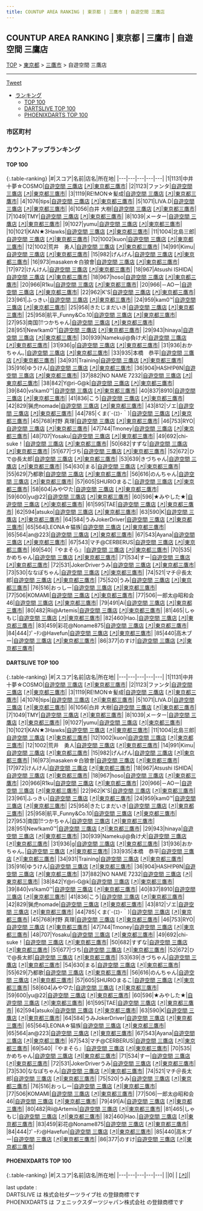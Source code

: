 ```yaml
---
title: COUNTUP AREA RANKING | 東京都 | 三鷹市 | 自遊空間 三鷹店
---
```

## COUNTUP AREA RANKING | 東京都 | 三鷹市 | 自遊空間 三鷹店

[TOP](/darts/rank/) > [東京都](/darts/rank/東京都/) > [三鷹市](/darts/rank/東京都/三鷹市/) > 自遊空間 三鷹店

___

<a href="https://twitter.com/share?ref_src=twsrc%5Etfw" data-text="COUNTUP AREA RANKING | 東京都三鷹市自遊空間 三鷹店" class="twitter-share-button" data-hashtags="DARTSLIVE,PHOENIXDARTS,darts,ダーツ" data-show-count="false">Tweet</a>

* [ランキング](#カウントアップランキング)
    * [TOP 100](#top-100)
    * [DARTSLIVE TOP 100](#dartslive-top-100)
    * [PHOENIXDARTS TOP 100](#phoenixdarts-top-100)

### 市区町村

<ul>

</ul>

### カウントアップランキング

#### TOP 100



{:.table-ranking}
|#|スコア|名前|店名|所在地|
|---|---|---|---|---|
|1|1131|<span class="rank-name-dl">中井十夢☆COSMO</span>|<a href="/darts/rank/shops/e1b526e565d0a3e5b21333aee1bd51e4.html">自遊空間 三鷹店</a> <a href="https://search.dartslive.com/jp/shop/e1b526e565d0a3e5b21333aee1bd51e4">[↗]</a>|<a href="/darts/rank/東京都/三鷹市">東京都三鷹市</a>|
|2|1123|<span class="rank-name-dl">ファンタ</span>|<a href="/darts/rank/shops/e1b526e565d0a3e5b21333aee1bd51e4.html">自遊空間 三鷹店</a> <a href="https://search.dartslive.com/jp/shop/e1b526e565d0a3e5b21333aee1bd51e4">[↗]</a>|<a href="/darts/rank/東京都/三鷹市">東京都三鷹市</a>|
|3|1119|<span class="rank-name-dl">RE!MON☆髪成</span>|<a href="/darts/rank/shops/e1b526e565d0a3e5b21333aee1bd51e4.html">自遊空間 三鷹店</a> <a href="https://search.dartslive.com/jp/shop/e1b526e565d0a3e5b21333aee1bd51e4">[↗]</a>|<a href="/darts/rank/東京都/三鷹市">東京都三鷹市</a>|
|4|1076|<span class="rank-name-dl">tips</span>|<a href="/darts/rank/shops/e1b526e565d0a3e5b21333aee1bd51e4.html">自遊空間 三鷹店</a> <a href="https://search.dartslive.com/jp/shop/e1b526e565d0a3e5b21333aee1bd51e4">[↗]</a>|<a href="/darts/rank/東京都/三鷹市">東京都三鷹市</a>|
|5|1071|<span class="rank-name-dl">LIVA.D</span>|<a href="/darts/rank/shops/e1b526e565d0a3e5b21333aee1bd51e4.html">自遊空間 三鷹店</a> <a href="https://search.dartslive.com/jp/shop/e1b526e565d0a3e5b21333aee1bd51e4">[↗]</a>|<a href="/darts/rank/東京都/三鷹市">東京都三鷹市</a>|
|6|1056|<span class="rank-name-dl">白井 大樹</span>|<a href="/darts/rank/shops/e1b526e565d0a3e5b21333aee1bd51e4.html">自遊空間 三鷹店</a> <a href="https://search.dartslive.com/jp/shop/e1b526e565d0a3e5b21333aee1bd51e4">[↗]</a>|<a href="/darts/rank/東京都/三鷹市">東京都三鷹市</a>|
|7|1049|<span class="rank-name-dl">TMY</span>|<a href="/darts/rank/shops/e1b526e565d0a3e5b21333aee1bd51e4.html">自遊空間 三鷹店</a> <a href="https://search.dartslive.com/jp/shop/e1b526e565d0a3e5b21333aee1bd51e4">[↗]</a>|<a href="/darts/rank/東京都/三鷹市">東京都三鷹市</a>|
|8|1039|<span class="rank-name-dl">メーター</span>|<a href="/darts/rank/shops/e1b526e565d0a3e5b21333aee1bd51e4.html">自遊空間 三鷹店</a> <a href="https://search.dartslive.com/jp/shop/e1b526e565d0a3e5b21333aee1bd51e4">[↗]</a>|<a href="/darts/rank/東京都/三鷹市">東京都三鷹市</a>|
|9|1027|<span class="rank-name-dl">yumu</span>|<a href="/darts/rank/shops/e1b526e565d0a3e5b21333aee1bd51e4.html">自遊空間 三鷹店</a> <a href="https://search.dartslive.com/jp/shop/e1b526e565d0a3e5b21333aee1bd51e4">[↗]</a>|<a href="/darts/rank/東京都/三鷹市">東京都三鷹市</a>|
|10|1021|<span class="rank-name-dl">KAN★3Hawks</span>|<a href="/darts/rank/shops/e1b526e565d0a3e5b21333aee1bd51e4.html">自遊空間 三鷹店</a> <a href="https://search.dartslive.com/jp/shop/e1b526e565d0a3e5b21333aee1bd51e4">[↗]</a>|<a href="/darts/rank/東京都/三鷹市">東京都三鷹市</a>|
|11|1004|<span class="rank-name-dl">北島三郎</span>|<a href="/darts/rank/shops/e1b526e565d0a3e5b21333aee1bd51e4.html">自遊空間 三鷹店</a> <a href="https://search.dartslive.com/jp/shop/e1b526e565d0a3e5b21333aee1bd51e4">[↗]</a>|<a href="/darts/rank/東京都/三鷹市">東京都三鷹市</a>|
|12|1002|<span class="rank-name-dl">kuon</span>|<a href="/darts/rank/shops/e1b526e565d0a3e5b21333aee1bd51e4.html">自遊空間 三鷹店</a> <a href="https://search.dartslive.com/jp/shop/e1b526e565d0a3e5b21333aee1bd51e4">[↗]</a>|<a href="/darts/rank/東京都/三鷹市">東京都三鷹市</a>|
|12|1002|<span class="rank-name-dl">荒井　勇人</span>|<a href="/darts/rank/shops/e1b526e565d0a3e5b21333aee1bd51e4.html">自遊空間 三鷹店</a> <a href="https://search.dartslive.com/jp/shop/e1b526e565d0a3e5b21333aee1bd51e4">[↗]</a>|<a href="/darts/rank/東京都/三鷹市">東京都三鷹市</a>|
|14|991|<span class="rank-name-dl">Kimu</span>|<a href="/darts/rank/shops/e1b526e565d0a3e5b21333aee1bd51e4.html">自遊空間 三鷹店</a> <a href="https://search.dartslive.com/jp/shop/e1b526e565d0a3e5b21333aee1bd51e4">[↗]</a>|<a href="/darts/rank/東京都/三鷹市">東京都三鷹市</a>|
|15|982|<span class="rank-name-dl">げんげん</span>|<a href="/darts/rank/shops/e1b526e565d0a3e5b21333aee1bd51e4.html">自遊空間 三鷹店</a> <a href="https://search.dartslive.com/jp/shop/e1b526e565d0a3e5b21333aee1bd51e4">[↗]</a>|<a href="/darts/rank/東京都/三鷹市">東京都三鷹市</a>|
|16|973|<span class="rank-name-dl">masaken☆白狼會</span>|<a href="/darts/rank/shops/e1b526e565d0a3e5b21333aee1bd51e4.html">自遊空間 三鷹店</a> <a href="https://search.dartslive.com/jp/shop/e1b526e565d0a3e5b21333aee1bd51e4">[↗]</a>|<a href="/darts/rank/東京都/三鷹市">東京都三鷹市</a>|
|17|972|<span class="rank-name-dl">けんけん</span>|<a href="/darts/rank/shops/e1b526e565d0a3e5b21333aee1bd51e4.html">自遊空間 三鷹店</a> <a href="https://search.dartslive.com/jp/shop/e1b526e565d0a3e5b21333aee1bd51e4">[↗]</a>|<a href="/darts/rank/東京都/三鷹市">東京都三鷹市</a>|
|18|967|<span class="rank-name-dl">Atsushi ISHIDA</span>|<a href="/darts/rank/shops/e1b526e565d0a3e5b21333aee1bd51e4.html">自遊空間 三鷹店</a> <a href="https://search.dartslive.com/jp/shop/e1b526e565d0a3e5b21333aee1bd51e4">[↗]</a>|<a href="/darts/rank/東京都/三鷹市">東京都三鷹市</a>|
|18|967|<span class="rank-name-dl">hoso</span>|<a href="/darts/rank/shops/e1b526e565d0a3e5b21333aee1bd51e4.html">自遊空間 三鷹店</a> <a href="https://search.dartslive.com/jp/shop/e1b526e565d0a3e5b21333aee1bd51e4">[↗]</a>|<a href="/darts/rank/東京都/三鷹市">東京都三鷹市</a>|
|20|966|<span class="rank-name-dl">R1ku</span>|<a href="/darts/rank/shops/e1b526e565d0a3e5b21333aee1bd51e4.html">自遊空間 三鷹店</a> <a href="https://search.dartslive.com/jp/shop/e1b526e565d0a3e5b21333aee1bd51e4">[↗]</a>|<a href="/darts/rank/東京都/三鷹市">東京都三鷹市</a>|
|20|966|<span class="rank-name-dl">－AOー</span>|<a href="/darts/rank/shops/e1b526e565d0a3e5b21333aee1bd51e4.html">自遊空間 三鷹店</a> <a href="https://search.dartslive.com/jp/shop/e1b526e565d0a3e5b21333aee1bd51e4">[↗]</a>|<a href="/darts/rank/東京都/三鷹市">東京都三鷹市</a>|
|22|962|<span class="rank-name-dl">K&#x27;S</span>|<a href="/darts/rank/shops/e1b526e565d0a3e5b21333aee1bd51e4.html">自遊空間 三鷹店</a> <a href="https://search.dartslive.com/jp/shop/e1b526e565d0a3e5b21333aee1bd51e4">[↗]</a>|<a href="/darts/rank/東京都/三鷹市">東京都三鷹市</a>|
|23|961|<span class="rank-name-dl">ふっきぃ</span>|<a href="/darts/rank/shops/e1b526e565d0a3e5b21333aee1bd51e4.html">自遊空間 三鷹店</a> <a href="https://search.dartslive.com/jp/shop/e1b526e565d0a3e5b21333aee1bd51e4">[↗]</a>|<a href="/darts/rank/東京都/三鷹市">東京都三鷹市</a>|
|24|959|<span class="rank-name-dl">kam0™</span>|<a href="/darts/rank/shops/e1b526e565d0a3e5b21333aee1bd51e4.html">自遊空間 三鷹店</a> <a href="https://search.dartslive.com/jp/shop/e1b526e565d0a3e5b21333aee1bd51e4">[↗]</a>|<a href="/darts/rank/東京都/三鷹市">東京都三鷹市</a>|
|25|958|<span class="rank-name-dl">きたじまだいき</span>|<a href="/darts/rank/shops/e1b526e565d0a3e5b21333aee1bd51e4.html">自遊空間 三鷹店</a> <a href="https://search.dartslive.com/jp/shop/e1b526e565d0a3e5b21333aee1bd51e4">[↗]</a>|<a href="/darts/rank/東京都/三鷹市">東京都三鷹市</a>|
|25|958|<span class="rank-name-dl">航平_Funny&amp;Co.10</span>|<a href="/darts/rank/shops/e1b526e565d0a3e5b21333aee1bd51e4.html">自遊空間 三鷹店</a> <a href="https://search.dartslive.com/jp/shop/e1b526e565d0a3e5b21333aee1bd51e4">[↗]</a>|<a href="/darts/rank/東京都/三鷹市">東京都三鷹市</a>|
|27|953|<span class="rank-name-dl">南国㌍つかちゃん</span>|<a href="/darts/rank/shops/e1b526e565d0a3e5b21333aee1bd51e4.html">自遊空間 三鷹店</a> <a href="https://search.dartslive.com/jp/shop/e1b526e565d0a3e5b21333aee1bd51e4">[↗]</a>|<a href="/darts/rank/東京都/三鷹市">東京都三鷹市</a>|
|28|951|<span class="rank-name-dl">New!kam0™</span>|<a href="/darts/rank/shops/e1b526e565d0a3e5b21333aee1bd51e4.html">自遊空間 三鷹店</a> <a href="https://search.dartslive.com/jp/shop/e1b526e565d0a3e5b21333aee1bd51e4">[↗]</a>|<a href="/darts/rank/東京都/三鷹市">東京都三鷹市</a>|
|29|943|<span class="rank-name-dl">hinaya</span>|<a href="/darts/rank/shops/e1b526e565d0a3e5b21333aee1bd51e4.html">自遊空間 三鷹店</a> <a href="https://search.dartslive.com/jp/shop/e1b526e565d0a3e5b21333aee1bd51e4">[↗]</a>|<a href="/darts/rank/東京都/三鷹市">東京都三鷹市</a>|
|30|939|<span class="rank-name-dl">Namekuji@負け犬</span>|<a href="/darts/rank/shops/e1b526e565d0a3e5b21333aee1bd51e4.html">自遊空間 三鷹店</a> <a href="https://search.dartslive.com/jp/shop/e1b526e565d0a3e5b21333aee1bd51e4">[↗]</a>|<a href="/darts/rank/東京都/三鷹市">東京都三鷹市</a>|
|31|936|<span class="rank-name-dl">g</span>|<a href="/darts/rank/shops/e1b526e565d0a3e5b21333aee1bd51e4.html">自遊空間 三鷹店</a> <a href="https://search.dartslive.com/jp/shop/e1b526e565d0a3e5b21333aee1bd51e4">[↗]</a>|<a href="/darts/rank/東京都/三鷹市">東京都三鷹市</a>|
|31|936|<span class="rank-name-dl">おかちゃん｡</span>|<a href="/darts/rank/shops/e1b526e565d0a3e5b21333aee1bd51e4.html">自遊空間 三鷹店</a> <a href="https://search.dartslive.com/jp/shop/e1b526e565d0a3e5b21333aee1bd51e4">[↗]</a>|<a href="/darts/rank/東京都/三鷹市">東京都三鷹市</a>|
|33|935|<span class="rank-name-dl">本橋　恭平</span>|<a href="/darts/rank/shops/e1b526e565d0a3e5b21333aee1bd51e4.html">自遊空間 三鷹店</a> <a href="https://search.dartslive.com/jp/shop/e1b526e565d0a3e5b21333aee1bd51e4">[↗]</a>|<a href="/darts/rank/東京都/三鷹市">東京都三鷹市</a>|
|34|931|<span class="rank-name-dl">Training</span>|<a href="/darts/rank/shops/e1b526e565d0a3e5b21333aee1bd51e4.html">自遊空間 三鷹店</a> <a href="https://search.dartslive.com/jp/shop/e1b526e565d0a3e5b21333aee1bd51e4">[↗]</a>|<a href="/darts/rank/東京都/三鷹市">東京都三鷹市</a>|
|35|916|<span class="rank-name-dl">ゆうけん</span>|<a href="/darts/rank/shops/e1b526e565d0a3e5b21333aee1bd51e4.html">自遊空間 三鷹店</a> <a href="https://search.dartslive.com/jp/shop/e1b526e565d0a3e5b21333aee1bd51e4">[↗]</a>|<a href="/darts/rank/東京都/三鷹市">東京都三鷹市</a>|
|36|904|<span class="rank-name-dl">HASH!PθN</span>|<a href="/darts/rank/shops/e1b526e565d0a3e5b21333aee1bd51e4.html">自遊空間 三鷹店</a> <a href="https://search.dartslive.com/jp/shop/e1b526e565d0a3e5b21333aee1bd51e4">[↗]</a>|<a href="/darts/rank/東京都/三鷹市">東京都三鷹市</a>|
|37|882|<span class="rank-name-dl">NO NAME 7232</span>|<a href="/darts/rank/shops/e1b526e565d0a3e5b21333aee1bd51e4.html">自遊空間 三鷹店</a> <a href="https://search.dartslive.com/jp/shop/e1b526e565d0a3e5b21333aee1bd51e4">[↗]</a>|<a href="/darts/rank/東京都/三鷹市">東京都三鷹市</a>|
|38|842|<span class="rank-name-dl">Y@ri-G@k</span>|<a href="/darts/rank/shops/e1b526e565d0a3e5b21333aee1bd51e4.html">自遊空間 三鷹店</a> <a href="https://search.dartslive.com/jp/shop/e1b526e565d0a3e5b21333aee1bd51e4">[↗]</a>|<a href="/darts/rank/東京都/三鷹市">東京都三鷹市</a>|
|39|840|<span class="rank-name-dl">vs!kam0™</span>|<a href="/darts/rank/shops/e1b526e565d0a3e5b21333aee1bd51e4.html">自遊空間 三鷹店</a> <a href="https://search.dartslive.com/jp/shop/e1b526e565d0a3e5b21333aee1bd51e4">[↗]</a>|<a href="/darts/rank/東京都/三鷹市">東京都三鷹市</a>|
|40|837|<span class="rank-name-dl">8910</span>|<a href="/darts/rank/shops/e1b526e565d0a3e5b21333aee1bd51e4.html">自遊空間 三鷹店</a> <a href="https://search.dartslive.com/jp/shop/e1b526e565d0a3e5b21333aee1bd51e4">[↗]</a>|<a href="/darts/rank/東京都/三鷹市">東京都三鷹市</a>|
|41|836|<span class="rank-name-dl">こう</span>|<a href="/darts/rank/shops/e1b526e565d0a3e5b21333aee1bd51e4.html">自遊空間 三鷹店</a> <a href="https://search.dartslive.com/jp/shop/e1b526e565d0a3e5b21333aee1bd51e4">[↗]</a>|<a href="/darts/rank/東京都/三鷹市">東京都三鷹市</a>|
|42|829|<span class="rank-name-dl">猟虎nomade</span>|<a href="/darts/rank/shops/e1b526e565d0a3e5b21333aee1bd51e4.html">自遊空間 三鷹店</a> <a href="https://search.dartslive.com/jp/shop/e1b526e565d0a3e5b21333aee1bd51e4">[↗]</a>|<a href="/darts/rank/東京都/三鷹市">東京都三鷹市</a>|
|43|812|<span class="rank-name-dl">ゾエ</span>|<a href="/darts/rank/shops/e1b526e565d0a3e5b21333aee1bd51e4.html">自遊空間 三鷹店</a> <a href="https://search.dartslive.com/jp/shop/e1b526e565d0a3e5b21333aee1bd51e4">[↗]</a>|<a href="/darts/rank/東京都/三鷹市">東京都三鷹市</a>|
|44|785|<span class="rank-name-dl">くま(´･(ｴ)･｀)</span>|<a href="/darts/rank/shops/e1b526e565d0a3e5b21333aee1bd51e4.html">自遊空間 三鷹店</a> <a href="https://search.dartslive.com/jp/shop/e1b526e565d0a3e5b21333aee1bd51e4">[↗]</a>|<a href="/darts/rank/東京都/三鷹市">東京都三鷹市</a>|
|45|768|<span class="rank-name-dl">村野 真理</span>|<a href="/darts/rank/shops/e1b526e565d0a3e5b21333aee1bd51e4.html">自遊空間 三鷹店</a> <a href="https://search.dartslive.com/jp/shop/e1b526e565d0a3e5b21333aee1bd51e4">[↗]</a>|<a href="/darts/rank/東京都/三鷹市">東京都三鷹市</a>|
|46|753|<span class="rank-name-dl">RYO</span>|<a href="/darts/rank/shops/e1b526e565d0a3e5b21333aee1bd51e4.html">自遊空間 三鷹店</a> <a href="https://search.dartslive.com/jp/shop/e1b526e565d0a3e5b21333aee1bd51e4">[↗]</a>|<a href="/darts/rank/東京都/三鷹市">東京都三鷹市</a>|
|47|744|<span class="rank-name-dl">Tmoney</span>|<a href="/darts/rank/shops/e1b526e565d0a3e5b21333aee1bd51e4.html">自遊空間 三鷹店</a> <a href="https://search.dartslive.com/jp/shop/e1b526e565d0a3e5b21333aee1bd51e4">[↗]</a>|<a href="/darts/rank/東京都/三鷹市">東京都三鷹市</a>|
|48|707|<span class="rank-name-dl">Yosaku</span>|<a href="/darts/rank/shops/e1b526e565d0a3e5b21333aee1bd51e4.html">自遊空間 三鷹店</a> <a href="https://search.dartslive.com/jp/shop/e1b526e565d0a3e5b21333aee1bd51e4">[↗]</a>|<a href="/darts/rank/東京都/三鷹市">東京都三鷹市</a>|
|49|692|<span class="rank-name-dl">chi-suke！</span>|<a href="/darts/rank/shops/e1b526e565d0a3e5b21333aee1bd51e4.html">自遊空間 三鷹店</a> <a href="https://search.dartslive.com/jp/shop/e1b526e565d0a3e5b21333aee1bd51e4">[↗]</a>|<a href="/darts/rank/東京都/三鷹市">東京都三鷹市</a>|
|50|682|<span class="rank-name-dl">すずな</span>|<a href="/darts/rank/shops/e1b526e565d0a3e5b21333aee1bd51e4.html">自遊空間 三鷹店</a> <a href="https://search.dartslive.com/jp/shop/e1b526e565d0a3e5b21333aee1bd51e4">[↗]</a>|<a href="/darts/rank/東京都/三鷹市">東京都三鷹市</a>|
|51|677|<span class="rank-name-dl">づち</span>|<a href="/darts/rank/shops/e1b526e565d0a3e5b21333aee1bd51e4.html">自遊空間 三鷹店</a> <a href="https://search.dartslive.com/jp/shop/e1b526e565d0a3e5b21333aee1bd51e4">[↗]</a>|<a href="/darts/rank/東京都/三鷹市">東京都三鷹市</a>|
|52|672|<span class="rank-name-dl">ひで@長太郎</span>|<a href="/darts/rank/shops/e1b526e565d0a3e5b21333aee1bd51e4.html">自遊空間 三鷹店</a> <a href="https://search.dartslive.com/jp/shop/e1b526e565d0a3e5b21333aee1bd51e4">[↗]</a>|<a href="/darts/rank/東京都/三鷹市">東京都三鷹市</a>|
|53|639|<span class="rank-name-dl">きづちゃん</span>|<a href="/darts/rank/shops/e1b526e565d0a3e5b21333aee1bd51e4.html">自遊空間 三鷹店</a> <a href="https://search.dartslive.com/jp/shop/e1b526e565d0a3e5b21333aee1bd51e4">[↗]</a>|<a href="/darts/rank/東京都/三鷹市">東京都三鷹市</a>|
|54|630|<span class="rank-name-dl">まる</span>|<a href="/darts/rank/shops/e1b526e565d0a3e5b21333aee1bd51e4.html">自遊空間 三鷹店</a> <a href="https://search.dartslive.com/jp/shop/e1b526e565d0a3e5b21333aee1bd51e4">[↗]</a>|<a href="/darts/rank/東京都/三鷹市">東京都三鷹市</a>|
|55|629|<span class="rank-name-dl">乃都歌</span>|<a href="/darts/rank/shops/e1b526e565d0a3e5b21333aee1bd51e4.html">自遊空間 三鷹店</a> <a href="https://search.dartslive.com/jp/shop/e1b526e565d0a3e5b21333aee1bd51e4">[↗]</a>|<a href="/darts/rank/東京都/三鷹市">東京都三鷹市</a>|
|56|616|<span class="rank-name-dl">のんちゃん</span>|<a href="/darts/rank/shops/e1b526e565d0a3e5b21333aee1bd51e4.html">自遊空間 三鷹店</a> <a href="https://search.dartslive.com/jp/shop/e1b526e565d0a3e5b21333aee1bd51e4">[↗]</a>|<a href="/darts/rank/東京都/三鷹市">東京都三鷹市</a>|
|57|605|<span class="rank-name-dl">SHURIOまるこ</span>|<a href="/darts/rank/shops/e1b526e565d0a3e5b21333aee1bd51e4.html">自遊空間 三鷹店</a> <a href="https://search.dartslive.com/jp/shop/e1b526e565d0a3e5b21333aee1bd51e4">[↗]</a>|<a href="/darts/rank/東京都/三鷹市">東京都三鷹市</a>|
|58|604|<span class="rank-name-dl">みや♡た</span>|<a href="/darts/rank/shops/e1b526e565d0a3e5b21333aee1bd51e4.html">自遊空間 三鷹店</a> <a href="https://search.dartslive.com/jp/shop/e1b526e565d0a3e5b21333aee1bd51e4">[↗]</a>|<a href="/darts/rank/東京都/三鷹市">東京都三鷹市</a>|
|59|600|<span class="rank-name-dl">yu@22</span>|<a href="/darts/rank/shops/e1b526e565d0a3e5b21333aee1bd51e4.html">自遊空間 三鷹店</a> <a href="https://search.dartslive.com/jp/shop/e1b526e565d0a3e5b21333aee1bd51e4">[↗]</a>|<a href="/darts/rank/東京都/三鷹市">東京都三鷹市</a>|
|60|596|<span class="rank-name-dl">★みやした★</span>|<a href="/darts/rank/shops/e1b526e565d0a3e5b21333aee1bd51e4.html">自遊空間 三鷹店</a> <a href="https://search.dartslive.com/jp/shop/e1b526e565d0a3e5b21333aee1bd51e4">[↗]</a>|<a href="/darts/rank/東京都/三鷹市">東京都三鷹市</a>|
|61|595|<span class="rank-name-dl">TAE</span>|<a href="/darts/rank/shops/e1b526e565d0a3e5b21333aee1bd51e4.html">自遊空間 三鷹店</a> <a href="https://search.dartslive.com/jp/shop/e1b526e565d0a3e5b21333aee1bd51e4">[↗]</a>|<a href="/darts/rank/東京都/三鷹市">東京都三鷹市</a>|
|62|594|<span class="rank-name-dl">atsuko</span>|<a href="/darts/rank/shops/e1b526e565d0a3e5b21333aee1bd51e4.html">自遊空間 三鷹店</a> <a href="https://search.dartslive.com/jp/shop/e1b526e565d0a3e5b21333aee1bd51e4">[↗]</a>|<a href="/darts/rank/東京都/三鷹市">東京都三鷹市</a>|
|63|590|<span class="rank-name-dl">K</span>|<a href="/darts/rank/shops/e1b526e565d0a3e5b21333aee1bd51e4.html">自遊空間 三鷹店</a> <a href="https://search.dartslive.com/jp/shop/e1b526e565d0a3e5b21333aee1bd51e4">[↗]</a>|<a href="/darts/rank/東京都/三鷹市">東京都三鷹市</a>|
|64|584|<span class="rank-name-dl">うみJokerDriver</span>|<a href="/darts/rank/shops/e1b526e565d0a3e5b21333aee1bd51e4.html">自遊空間 三鷹店</a> <a href="https://search.dartslive.com/jp/shop/e1b526e565d0a3e5b21333aee1bd51e4">[↗]</a>|<a href="/darts/rank/東京都/三鷹市">東京都三鷹市</a>|
|65|564|<span class="rank-name-dl">LEONA☆猫族</span>|<a href="/darts/rank/shops/e1b526e565d0a3e5b21333aee1bd51e4.html">自遊空間 三鷹店</a> <a href="https://search.dartslive.com/jp/shop/e1b526e565d0a3e5b21333aee1bd51e4">[↗]</a>|<a href="/darts/rank/東京都/三鷹市">東京都三鷹市</a>|
|65|564|<span class="rank-name-dl">an@223</span>|<a href="/darts/rank/shops/e1b526e565d0a3e5b21333aee1bd51e4.html">自遊空間 三鷹店</a> <a href="https://search.dartslive.com/jp/shop/e1b526e565d0a3e5b21333aee1bd51e4">[↗]</a>|<a href="/darts/rank/東京都/三鷹市">東京都三鷹市</a>|
|67|543|<span class="rank-name-dl">Ayana</span>|<a href="/darts/rank/shops/e1b526e565d0a3e5b21333aee1bd51e4.html">自遊空間 三鷹店</a> <a href="https://search.dartslive.com/jp/shop/e1b526e565d0a3e5b21333aee1bd51e4">[↗]</a>|<a href="/darts/rank/東京都/三鷹市">東京都三鷹市</a>|
|67|543|<span class="rank-name-dl">マチ@CERBERUS</span>|<a href="/darts/rank/shops/e1b526e565d0a3e5b21333aee1bd51e4.html">自遊空間 三鷹店</a> <a href="https://search.dartslive.com/jp/shop/e1b526e565d0a3e5b21333aee1bd51e4">[↗]</a>|<a href="/darts/rank/東京都/三鷹市">東京都三鷹市</a>|
|69|540|<span class="rank-name-dl">『やまそら』</span>|<a href="/darts/rank/shops/e1b526e565d0a3e5b21333aee1bd51e4.html">自遊空間 三鷹店</a> <a href="https://search.dartslive.com/jp/shop/e1b526e565d0a3e5b21333aee1bd51e4">[↗]</a>|<a href="/darts/rank/東京都/三鷹市">東京都三鷹市</a>|
|70|535|<span class="rank-name-dl">かめちゃん</span>|<a href="/darts/rank/shops/e1b526e565d0a3e5b21333aee1bd51e4.html">自遊空間 三鷹店</a> <a href="https://search.dartslive.com/jp/shop/e1b526e565d0a3e5b21333aee1bd51e4">[↗]</a>|<a href="/darts/rank/東京都/三鷹市">東京都三鷹市</a>|
|71|534|<span class="rank-name-dl">すー</span>|<a href="/darts/rank/shops/e1b526e565d0a3e5b21333aee1bd51e4.html">自遊空間 三鷹店</a> <a href="https://search.dartslive.com/jp/shop/e1b526e565d0a3e5b21333aee1bd51e4">[↗]</a>|<a href="/darts/rank/東京都/三鷹市">東京都三鷹市</a>|
|72|531|<span class="rank-name-dl">JokerDriverうみ</span>|<a href="/darts/rank/shops/e1b526e565d0a3e5b21333aee1bd51e4.html">自遊空間 三鷹店</a> <a href="https://search.dartslive.com/jp/shop/e1b526e565d0a3e5b21333aee1bd51e4">[↗]</a>|<a href="/darts/rank/東京都/三鷹市">東京都三鷹市</a>|
|73|530|<span class="rank-name-dl">ななぽちゃん</span>|<a href="/darts/rank/shops/e1b526e565d0a3e5b21333aee1bd51e4.html">自遊空間 三鷹店</a> <a href="https://search.dartslive.com/jp/shop/e1b526e565d0a3e5b21333aee1bd51e4">[↗]</a>|<a href="/darts/rank/東京都/三鷹市">東京都三鷹市</a>|
|74|521|<span class="rank-name-dl">マチ＠長太郎</span>|<a href="/darts/rank/shops/e1b526e565d0a3e5b21333aee1bd51e4.html">自遊空間 三鷹店</a> <a href="https://search.dartslive.com/jp/shop/e1b526e565d0a3e5b21333aee1bd51e4">[↗]</a>|<a href="/darts/rank/東京都/三鷹市">東京都三鷹市</a>|
|75|520|<span class="rank-name-dl">うみ</span>|<a href="/darts/rank/shops/e1b526e565d0a3e5b21333aee1bd51e4.html">自遊空間 三鷹店</a> <a href="https://search.dartslive.com/jp/shop/e1b526e565d0a3e5b21333aee1bd51e4">[↗]</a>|<a href="/darts/rank/東京都/三鷹市">東京都三鷹市</a>|
|76|516|<span class="rank-name-dl">おっしー</span>|<a href="/darts/rank/shops/e1b526e565d0a3e5b21333aee1bd51e4.html">自遊空間 三鷹店</a> <a href="https://search.dartslive.com/jp/shop/e1b526e565d0a3e5b21333aee1bd51e4">[↗]</a>|<a href="/darts/rank/東京都/三鷹市">東京都三鷹市</a>|
|77|506|<span class="rank-name-dl">KOMAMI</span>|<a href="/darts/rank/shops/e1b526e565d0a3e5b21333aee1bd51e4.html">自遊空間 三鷹店</a> <a href="https://search.dartslive.com/jp/shop/e1b526e565d0a3e5b21333aee1bd51e4">[↗]</a>|<a href="/darts/rank/東京都/三鷹市">東京都三鷹市</a>|
|77|506|<span class="rank-name-dl">一郎太@昭和会46</span>|<a href="/darts/rank/shops/e1b526e565d0a3e5b21333aee1bd51e4.html">自遊空間 三鷹店</a> <a href="https://search.dartslive.com/jp/shop/e1b526e565d0a3e5b21333aee1bd51e4">[↗]</a>|<a href="/darts/rank/東京都/三鷹市">東京都三鷹市</a>|
|79|491|<span class="rank-name-dl">Ai</span>|<a href="/darts/rank/shops/e1b526e565d0a3e5b21333aee1bd51e4.html">自遊空間 三鷹店</a> <a href="https://search.dartslive.com/jp/shop/e1b526e565d0a3e5b21333aee1bd51e4">[↗]</a>|<a href="/darts/rank/東京都/三鷹市">東京都三鷹市</a>|
|80|482|<span class="rank-name-dl">Rii@Artemis</span>|<a href="/darts/rank/shops/e1b526e565d0a3e5b21333aee1bd51e4.html">自遊空間 三鷹店</a> <a href="https://search.dartslive.com/jp/shop/e1b526e565d0a3e5b21333aee1bd51e4">[↗]</a>|<a href="/darts/rank/東京都/三鷹市">東京都三鷹市</a>|
|81|465|<span class="rank-name-dl">しゃもじ</span>|<a href="/darts/rank/shops/e1b526e565d0a3e5b21333aee1bd51e4.html">自遊空間 三鷹店</a> <a href="https://search.dartslive.com/jp/shop/e1b526e565d0a3e5b21333aee1bd51e4">[↗]</a>|<a href="/darts/rank/東京都/三鷹市">東京都三鷹市</a>|
|82|460|<span class="rank-name-dl">Hao.</span>|<a href="/darts/rank/shops/e1b526e565d0a3e5b21333aee1bd51e4.html">自遊空間 三鷹店</a> <a href="https://search.dartslive.com/jp/shop/e1b526e565d0a3e5b21333aee1bd51e4">[↗]</a>|<a href="/darts/rank/東京都/三鷹市">東京都三鷹市</a>|
|83|459|<span class="rank-name-dl">彩花@Noname875</span>|<a href="/darts/rank/shops/e1b526e565d0a3e5b21333aee1bd51e4.html">自遊空間 三鷹店</a> <a href="https://search.dartslive.com/jp/shop/e1b526e565d0a3e5b21333aee1bd51e4">[↗]</a>|<a href="/darts/rank/東京都/三鷹市">東京都三鷹市</a>|
|84|444|<span class="rank-name-dl">ﾌﾟｰﾁﾝ@Havefun</span>|<a href="/darts/rank/shops/e1b526e565d0a3e5b21333aee1bd51e4.html">自遊空間 三鷹店</a> <a href="https://search.dartslive.com/jp/shop/e1b526e565d0a3e5b21333aee1bd51e4">[↗]</a>|<a href="/darts/rank/東京都/三鷹市">東京都三鷹市</a>|
|85|440|<span class="rank-name-dl">高木ブー</span>|<a href="/darts/rank/shops/e1b526e565d0a3e5b21333aee1bd51e4.html">自遊空間 三鷹店</a> <a href="https://search.dartslive.com/jp/shop/e1b526e565d0a3e5b21333aee1bd51e4">[↗]</a>|<a href="/darts/rank/東京都/三鷹市">東京都三鷹市</a>|
|86|377|<span class="rank-name-dl">のすけ</span>|<a href="/darts/rank/shops/e1b526e565d0a3e5b21333aee1bd51e4.html">自遊空間 三鷹店</a> <a href="https://search.dartslive.com/jp/shop/e1b526e565d0a3e5b21333aee1bd51e4">[↗]</a>|<a href="/darts/rank/東京都/三鷹市">東京都三鷹市</a>|


#### DARTSLIVE TOP 100



{:.table-ranking}
|#|スコア|名前|店名|所在地|
|---|---|---|---|---|
|1|1131|<span class="rank-name-dl">中井十夢☆COSMO</span>|<a href="/darts/rank/shops/e1b526e565d0a3e5b21333aee1bd51e4.html">自遊空間 三鷹店</a> <a href="https://search.dartslive.com/jp/shop/e1b526e565d0a3e5b21333aee1bd51e4">[↗]</a>|<a href="/darts/rank/東京都/三鷹市">東京都三鷹市</a>|
|2|1123|<span class="rank-name-dl">ファンタ</span>|<a href="/darts/rank/shops/e1b526e565d0a3e5b21333aee1bd51e4.html">自遊空間 三鷹店</a> <a href="https://search.dartslive.com/jp/shop/e1b526e565d0a3e5b21333aee1bd51e4">[↗]</a>|<a href="/darts/rank/東京都/三鷹市">東京都三鷹市</a>|
|3|1119|<span class="rank-name-dl">RE!MON☆髪成</span>|<a href="/darts/rank/shops/e1b526e565d0a3e5b21333aee1bd51e4.html">自遊空間 三鷹店</a> <a href="https://search.dartslive.com/jp/shop/e1b526e565d0a3e5b21333aee1bd51e4">[↗]</a>|<a href="/darts/rank/東京都/三鷹市">東京都三鷹市</a>|
|4|1076|<span class="rank-name-dl">tips</span>|<a href="/darts/rank/shops/e1b526e565d0a3e5b21333aee1bd51e4.html">自遊空間 三鷹店</a> <a href="https://search.dartslive.com/jp/shop/e1b526e565d0a3e5b21333aee1bd51e4">[↗]</a>|<a href="/darts/rank/東京都/三鷹市">東京都三鷹市</a>|
|5|1071|<span class="rank-name-dl">LIVA.D</span>|<a href="/darts/rank/shops/e1b526e565d0a3e5b21333aee1bd51e4.html">自遊空間 三鷹店</a> <a href="https://search.dartslive.com/jp/shop/e1b526e565d0a3e5b21333aee1bd51e4">[↗]</a>|<a href="/darts/rank/東京都/三鷹市">東京都三鷹市</a>|
|6|1056|<span class="rank-name-dl">白井 大樹</span>|<a href="/darts/rank/shops/e1b526e565d0a3e5b21333aee1bd51e4.html">自遊空間 三鷹店</a> <a href="https://search.dartslive.com/jp/shop/e1b526e565d0a3e5b21333aee1bd51e4">[↗]</a>|<a href="/darts/rank/東京都/三鷹市">東京都三鷹市</a>|
|7|1049|<span class="rank-name-dl">TMY</span>|<a href="/darts/rank/shops/e1b526e565d0a3e5b21333aee1bd51e4.html">自遊空間 三鷹店</a> <a href="https://search.dartslive.com/jp/shop/e1b526e565d0a3e5b21333aee1bd51e4">[↗]</a>|<a href="/darts/rank/東京都/三鷹市">東京都三鷹市</a>|
|8|1039|<span class="rank-name-dl">メーター</span>|<a href="/darts/rank/shops/e1b526e565d0a3e5b21333aee1bd51e4.html">自遊空間 三鷹店</a> <a href="https://search.dartslive.com/jp/shop/e1b526e565d0a3e5b21333aee1bd51e4">[↗]</a>|<a href="/darts/rank/東京都/三鷹市">東京都三鷹市</a>|
|9|1027|<span class="rank-name-dl">yumu</span>|<a href="/darts/rank/shops/e1b526e565d0a3e5b21333aee1bd51e4.html">自遊空間 三鷹店</a> <a href="https://search.dartslive.com/jp/shop/e1b526e565d0a3e5b21333aee1bd51e4">[↗]</a>|<a href="/darts/rank/東京都/三鷹市">東京都三鷹市</a>|
|10|1021|<span class="rank-name-dl">KAN★3Hawks</span>|<a href="/darts/rank/shops/e1b526e565d0a3e5b21333aee1bd51e4.html">自遊空間 三鷹店</a> <a href="https://search.dartslive.com/jp/shop/e1b526e565d0a3e5b21333aee1bd51e4">[↗]</a>|<a href="/darts/rank/東京都/三鷹市">東京都三鷹市</a>|
|11|1004|<span class="rank-name-dl">北島三郎</span>|<a href="/darts/rank/shops/e1b526e565d0a3e5b21333aee1bd51e4.html">自遊空間 三鷹店</a> <a href="https://search.dartslive.com/jp/shop/e1b526e565d0a3e5b21333aee1bd51e4">[↗]</a>|<a href="/darts/rank/東京都/三鷹市">東京都三鷹市</a>|
|12|1002|<span class="rank-name-dl">kuon</span>|<a href="/darts/rank/shops/e1b526e565d0a3e5b21333aee1bd51e4.html">自遊空間 三鷹店</a> <a href="https://search.dartslive.com/jp/shop/e1b526e565d0a3e5b21333aee1bd51e4">[↗]</a>|<a href="/darts/rank/東京都/三鷹市">東京都三鷹市</a>|
|12|1002|<span class="rank-name-dl">荒井　勇人</span>|<a href="/darts/rank/shops/e1b526e565d0a3e5b21333aee1bd51e4.html">自遊空間 三鷹店</a> <a href="https://search.dartslive.com/jp/shop/e1b526e565d0a3e5b21333aee1bd51e4">[↗]</a>|<a href="/darts/rank/東京都/三鷹市">東京都三鷹市</a>|
|14|991|<span class="rank-name-dl">Kimu</span>|<a href="/darts/rank/shops/e1b526e565d0a3e5b21333aee1bd51e4.html">自遊空間 三鷹店</a> <a href="https://search.dartslive.com/jp/shop/e1b526e565d0a3e5b21333aee1bd51e4">[↗]</a>|<a href="/darts/rank/東京都/三鷹市">東京都三鷹市</a>|
|15|982|<span class="rank-name-dl">げんげん</span>|<a href="/darts/rank/shops/e1b526e565d0a3e5b21333aee1bd51e4.html">自遊空間 三鷹店</a> <a href="https://search.dartslive.com/jp/shop/e1b526e565d0a3e5b21333aee1bd51e4">[↗]</a>|<a href="/darts/rank/東京都/三鷹市">東京都三鷹市</a>|
|16|973|<span class="rank-name-dl">masaken☆白狼會</span>|<a href="/darts/rank/shops/e1b526e565d0a3e5b21333aee1bd51e4.html">自遊空間 三鷹店</a> <a href="https://search.dartslive.com/jp/shop/e1b526e565d0a3e5b21333aee1bd51e4">[↗]</a>|<a href="/darts/rank/東京都/三鷹市">東京都三鷹市</a>|
|17|972|<span class="rank-name-dl">けんけん</span>|<a href="/darts/rank/shops/e1b526e565d0a3e5b21333aee1bd51e4.html">自遊空間 三鷹店</a> <a href="https://search.dartslive.com/jp/shop/e1b526e565d0a3e5b21333aee1bd51e4">[↗]</a>|<a href="/darts/rank/東京都/三鷹市">東京都三鷹市</a>|
|18|967|<span class="rank-name-dl">Atsushi ISHIDA</span>|<a href="/darts/rank/shops/e1b526e565d0a3e5b21333aee1bd51e4.html">自遊空間 三鷹店</a> <a href="https://search.dartslive.com/jp/shop/e1b526e565d0a3e5b21333aee1bd51e4">[↗]</a>|<a href="/darts/rank/東京都/三鷹市">東京都三鷹市</a>|
|18|967|<span class="rank-name-dl">hoso</span>|<a href="/darts/rank/shops/e1b526e565d0a3e5b21333aee1bd51e4.html">自遊空間 三鷹店</a> <a href="https://search.dartslive.com/jp/shop/e1b526e565d0a3e5b21333aee1bd51e4">[↗]</a>|<a href="/darts/rank/東京都/三鷹市">東京都三鷹市</a>|
|20|966|<span class="rank-name-dl">R1ku</span>|<a href="/darts/rank/shops/e1b526e565d0a3e5b21333aee1bd51e4.html">自遊空間 三鷹店</a> <a href="https://search.dartslive.com/jp/shop/e1b526e565d0a3e5b21333aee1bd51e4">[↗]</a>|<a href="/darts/rank/東京都/三鷹市">東京都三鷹市</a>|
|20|966|<span class="rank-name-dl">－AOー</span>|<a href="/darts/rank/shops/e1b526e565d0a3e5b21333aee1bd51e4.html">自遊空間 三鷹店</a> <a href="https://search.dartslive.com/jp/shop/e1b526e565d0a3e5b21333aee1bd51e4">[↗]</a>|<a href="/darts/rank/東京都/三鷹市">東京都三鷹市</a>|
|22|962|<span class="rank-name-dl">K&#x27;S</span>|<a href="/darts/rank/shops/e1b526e565d0a3e5b21333aee1bd51e4.html">自遊空間 三鷹店</a> <a href="https://search.dartslive.com/jp/shop/e1b526e565d0a3e5b21333aee1bd51e4">[↗]</a>|<a href="/darts/rank/東京都/三鷹市">東京都三鷹市</a>|
|23|961|<span class="rank-name-dl">ふっきぃ</span>|<a href="/darts/rank/shops/e1b526e565d0a3e5b21333aee1bd51e4.html">自遊空間 三鷹店</a> <a href="https://search.dartslive.com/jp/shop/e1b526e565d0a3e5b21333aee1bd51e4">[↗]</a>|<a href="/darts/rank/東京都/三鷹市">東京都三鷹市</a>|
|24|959|<span class="rank-name-dl">kam0™</span>|<a href="/darts/rank/shops/e1b526e565d0a3e5b21333aee1bd51e4.html">自遊空間 三鷹店</a> <a href="https://search.dartslive.com/jp/shop/e1b526e565d0a3e5b21333aee1bd51e4">[↗]</a>|<a href="/darts/rank/東京都/三鷹市">東京都三鷹市</a>|
|25|958|<span class="rank-name-dl">きたじまだいき</span>|<a href="/darts/rank/shops/e1b526e565d0a3e5b21333aee1bd51e4.html">自遊空間 三鷹店</a> <a href="https://search.dartslive.com/jp/shop/e1b526e565d0a3e5b21333aee1bd51e4">[↗]</a>|<a href="/darts/rank/東京都/三鷹市">東京都三鷹市</a>|
|25|958|<span class="rank-name-dl">航平_Funny&amp;Co.10</span>|<a href="/darts/rank/shops/e1b526e565d0a3e5b21333aee1bd51e4.html">自遊空間 三鷹店</a> <a href="https://search.dartslive.com/jp/shop/e1b526e565d0a3e5b21333aee1bd51e4">[↗]</a>|<a href="/darts/rank/東京都/三鷹市">東京都三鷹市</a>|
|27|953|<span class="rank-name-dl">南国㌍つかちゃん</span>|<a href="/darts/rank/shops/e1b526e565d0a3e5b21333aee1bd51e4.html">自遊空間 三鷹店</a> <a href="https://search.dartslive.com/jp/shop/e1b526e565d0a3e5b21333aee1bd51e4">[↗]</a>|<a href="/darts/rank/東京都/三鷹市">東京都三鷹市</a>|
|28|951|<span class="rank-name-dl">New!kam0™</span>|<a href="/darts/rank/shops/e1b526e565d0a3e5b21333aee1bd51e4.html">自遊空間 三鷹店</a> <a href="https://search.dartslive.com/jp/shop/e1b526e565d0a3e5b21333aee1bd51e4">[↗]</a>|<a href="/darts/rank/東京都/三鷹市">東京都三鷹市</a>|
|29|943|<span class="rank-name-dl">hinaya</span>|<a href="/darts/rank/shops/e1b526e565d0a3e5b21333aee1bd51e4.html">自遊空間 三鷹店</a> <a href="https://search.dartslive.com/jp/shop/e1b526e565d0a3e5b21333aee1bd51e4">[↗]</a>|<a href="/darts/rank/東京都/三鷹市">東京都三鷹市</a>|
|30|939|<span class="rank-name-dl">Namekuji@負け犬</span>|<a href="/darts/rank/shops/e1b526e565d0a3e5b21333aee1bd51e4.html">自遊空間 三鷹店</a> <a href="https://search.dartslive.com/jp/shop/e1b526e565d0a3e5b21333aee1bd51e4">[↗]</a>|<a href="/darts/rank/東京都/三鷹市">東京都三鷹市</a>|
|31|936|<span class="rank-name-dl">g</span>|<a href="/darts/rank/shops/e1b526e565d0a3e5b21333aee1bd51e4.html">自遊空間 三鷹店</a> <a href="https://search.dartslive.com/jp/shop/e1b526e565d0a3e5b21333aee1bd51e4">[↗]</a>|<a href="/darts/rank/東京都/三鷹市">東京都三鷹市</a>|
|31|936|<span class="rank-name-dl">おかちゃん｡</span>|<a href="/darts/rank/shops/e1b526e565d0a3e5b21333aee1bd51e4.html">自遊空間 三鷹店</a> <a href="https://search.dartslive.com/jp/shop/e1b526e565d0a3e5b21333aee1bd51e4">[↗]</a>|<a href="/darts/rank/東京都/三鷹市">東京都三鷹市</a>|
|33|935|<span class="rank-name-dl">本橋　恭平</span>|<a href="/darts/rank/shops/e1b526e565d0a3e5b21333aee1bd51e4.html">自遊空間 三鷹店</a> <a href="https://search.dartslive.com/jp/shop/e1b526e565d0a3e5b21333aee1bd51e4">[↗]</a>|<a href="/darts/rank/東京都/三鷹市">東京都三鷹市</a>|
|34|931|<span class="rank-name-dl">Training</span>|<a href="/darts/rank/shops/e1b526e565d0a3e5b21333aee1bd51e4.html">自遊空間 三鷹店</a> <a href="https://search.dartslive.com/jp/shop/e1b526e565d0a3e5b21333aee1bd51e4">[↗]</a>|<a href="/darts/rank/東京都/三鷹市">東京都三鷹市</a>|
|35|916|<span class="rank-name-dl">ゆうけん</span>|<a href="/darts/rank/shops/e1b526e565d0a3e5b21333aee1bd51e4.html">自遊空間 三鷹店</a> <a href="https://search.dartslive.com/jp/shop/e1b526e565d0a3e5b21333aee1bd51e4">[↗]</a>|<a href="/darts/rank/東京都/三鷹市">東京都三鷹市</a>|
|36|904|<span class="rank-name-dl">HASH!PθN</span>|<a href="/darts/rank/shops/e1b526e565d0a3e5b21333aee1bd51e4.html">自遊空間 三鷹店</a> <a href="https://search.dartslive.com/jp/shop/e1b526e565d0a3e5b21333aee1bd51e4">[↗]</a>|<a href="/darts/rank/東京都/三鷹市">東京都三鷹市</a>|
|37|882|<span class="rank-name-dl">NO NAME 7232</span>|<a href="/darts/rank/shops/e1b526e565d0a3e5b21333aee1bd51e4.html">自遊空間 三鷹店</a> <a href="https://search.dartslive.com/jp/shop/e1b526e565d0a3e5b21333aee1bd51e4">[↗]</a>|<a href="/darts/rank/東京都/三鷹市">東京都三鷹市</a>|
|38|842|<span class="rank-name-dl">Y@ri-G@k</span>|<a href="/darts/rank/shops/e1b526e565d0a3e5b21333aee1bd51e4.html">自遊空間 三鷹店</a> <a href="https://search.dartslive.com/jp/shop/e1b526e565d0a3e5b21333aee1bd51e4">[↗]</a>|<a href="/darts/rank/東京都/三鷹市">東京都三鷹市</a>|
|39|840|<span class="rank-name-dl">vs!kam0™</span>|<a href="/darts/rank/shops/e1b526e565d0a3e5b21333aee1bd51e4.html">自遊空間 三鷹店</a> <a href="https://search.dartslive.com/jp/shop/e1b526e565d0a3e5b21333aee1bd51e4">[↗]</a>|<a href="/darts/rank/東京都/三鷹市">東京都三鷹市</a>|
|40|837|<span class="rank-name-dl">8910</span>|<a href="/darts/rank/shops/e1b526e565d0a3e5b21333aee1bd51e4.html">自遊空間 三鷹店</a> <a href="https://search.dartslive.com/jp/shop/e1b526e565d0a3e5b21333aee1bd51e4">[↗]</a>|<a href="/darts/rank/東京都/三鷹市">東京都三鷹市</a>|
|41|836|<span class="rank-name-dl">こう</span>|<a href="/darts/rank/shops/e1b526e565d0a3e5b21333aee1bd51e4.html">自遊空間 三鷹店</a> <a href="https://search.dartslive.com/jp/shop/e1b526e565d0a3e5b21333aee1bd51e4">[↗]</a>|<a href="/darts/rank/東京都/三鷹市">東京都三鷹市</a>|
|42|829|<span class="rank-name-dl">猟虎nomade</span>|<a href="/darts/rank/shops/e1b526e565d0a3e5b21333aee1bd51e4.html">自遊空間 三鷹店</a> <a href="https://search.dartslive.com/jp/shop/e1b526e565d0a3e5b21333aee1bd51e4">[↗]</a>|<a href="/darts/rank/東京都/三鷹市">東京都三鷹市</a>|
|43|812|<span class="rank-name-dl">ゾエ</span>|<a href="/darts/rank/shops/e1b526e565d0a3e5b21333aee1bd51e4.html">自遊空間 三鷹店</a> <a href="https://search.dartslive.com/jp/shop/e1b526e565d0a3e5b21333aee1bd51e4">[↗]</a>|<a href="/darts/rank/東京都/三鷹市">東京都三鷹市</a>|
|44|785|<span class="rank-name-dl">くま(´･(ｴ)･｀)</span>|<a href="/darts/rank/shops/e1b526e565d0a3e5b21333aee1bd51e4.html">自遊空間 三鷹店</a> <a href="https://search.dartslive.com/jp/shop/e1b526e565d0a3e5b21333aee1bd51e4">[↗]</a>|<a href="/darts/rank/東京都/三鷹市">東京都三鷹市</a>|
|45|768|<span class="rank-name-dl">村野 真理</span>|<a href="/darts/rank/shops/e1b526e565d0a3e5b21333aee1bd51e4.html">自遊空間 三鷹店</a> <a href="https://search.dartslive.com/jp/shop/e1b526e565d0a3e5b21333aee1bd51e4">[↗]</a>|<a href="/darts/rank/東京都/三鷹市">東京都三鷹市</a>|
|46|753|<span class="rank-name-dl">RYO</span>|<a href="/darts/rank/shops/e1b526e565d0a3e5b21333aee1bd51e4.html">自遊空間 三鷹店</a> <a href="https://search.dartslive.com/jp/shop/e1b526e565d0a3e5b21333aee1bd51e4">[↗]</a>|<a href="/darts/rank/東京都/三鷹市">東京都三鷹市</a>|
|47|744|<span class="rank-name-dl">Tmoney</span>|<a href="/darts/rank/shops/e1b526e565d0a3e5b21333aee1bd51e4.html">自遊空間 三鷹店</a> <a href="https://search.dartslive.com/jp/shop/e1b526e565d0a3e5b21333aee1bd51e4">[↗]</a>|<a href="/darts/rank/東京都/三鷹市">東京都三鷹市</a>|
|48|707|<span class="rank-name-dl">Yosaku</span>|<a href="/darts/rank/shops/e1b526e565d0a3e5b21333aee1bd51e4.html">自遊空間 三鷹店</a> <a href="https://search.dartslive.com/jp/shop/e1b526e565d0a3e5b21333aee1bd51e4">[↗]</a>|<a href="/darts/rank/東京都/三鷹市">東京都三鷹市</a>|
|49|692|<span class="rank-name-dl">chi-suke！</span>|<a href="/darts/rank/shops/e1b526e565d0a3e5b21333aee1bd51e4.html">自遊空間 三鷹店</a> <a href="https://search.dartslive.com/jp/shop/e1b526e565d0a3e5b21333aee1bd51e4">[↗]</a>|<a href="/darts/rank/東京都/三鷹市">東京都三鷹市</a>|
|50|682|<span class="rank-name-dl">すずな</span>|<a href="/darts/rank/shops/e1b526e565d0a3e5b21333aee1bd51e4.html">自遊空間 三鷹店</a> <a href="https://search.dartslive.com/jp/shop/e1b526e565d0a3e5b21333aee1bd51e4">[↗]</a>|<a href="/darts/rank/東京都/三鷹市">東京都三鷹市</a>|
|51|677|<span class="rank-name-dl">づち</span>|<a href="/darts/rank/shops/e1b526e565d0a3e5b21333aee1bd51e4.html">自遊空間 三鷹店</a> <a href="https://search.dartslive.com/jp/shop/e1b526e565d0a3e5b21333aee1bd51e4">[↗]</a>|<a href="/darts/rank/東京都/三鷹市">東京都三鷹市</a>|
|52|672|<span class="rank-name-dl">ひで@長太郎</span>|<a href="/darts/rank/shops/e1b526e565d0a3e5b21333aee1bd51e4.html">自遊空間 三鷹店</a> <a href="https://search.dartslive.com/jp/shop/e1b526e565d0a3e5b21333aee1bd51e4">[↗]</a>|<a href="/darts/rank/東京都/三鷹市">東京都三鷹市</a>|
|53|639|<span class="rank-name-dl">きづちゃん</span>|<a href="/darts/rank/shops/e1b526e565d0a3e5b21333aee1bd51e4.html">自遊空間 三鷹店</a> <a href="https://search.dartslive.com/jp/shop/e1b526e565d0a3e5b21333aee1bd51e4">[↗]</a>|<a href="/darts/rank/東京都/三鷹市">東京都三鷹市</a>|
|54|630|<span class="rank-name-dl">まる</span>|<a href="/darts/rank/shops/e1b526e565d0a3e5b21333aee1bd51e4.html">自遊空間 三鷹店</a> <a href="https://search.dartslive.com/jp/shop/e1b526e565d0a3e5b21333aee1bd51e4">[↗]</a>|<a href="/darts/rank/東京都/三鷹市">東京都三鷹市</a>|
|55|629|<span class="rank-name-dl">乃都歌</span>|<a href="/darts/rank/shops/e1b526e565d0a3e5b21333aee1bd51e4.html">自遊空間 三鷹店</a> <a href="https://search.dartslive.com/jp/shop/e1b526e565d0a3e5b21333aee1bd51e4">[↗]</a>|<a href="/darts/rank/東京都/三鷹市">東京都三鷹市</a>|
|56|616|<span class="rank-name-dl">のんちゃん</span>|<a href="/darts/rank/shops/e1b526e565d0a3e5b21333aee1bd51e4.html">自遊空間 三鷹店</a> <a href="https://search.dartslive.com/jp/shop/e1b526e565d0a3e5b21333aee1bd51e4">[↗]</a>|<a href="/darts/rank/東京都/三鷹市">東京都三鷹市</a>|
|57|605|<span class="rank-name-dl">SHURIOまるこ</span>|<a href="/darts/rank/shops/e1b526e565d0a3e5b21333aee1bd51e4.html">自遊空間 三鷹店</a> <a href="https://search.dartslive.com/jp/shop/e1b526e565d0a3e5b21333aee1bd51e4">[↗]</a>|<a href="/darts/rank/東京都/三鷹市">東京都三鷹市</a>|
|58|604|<span class="rank-name-dl">みや♡た</span>|<a href="/darts/rank/shops/e1b526e565d0a3e5b21333aee1bd51e4.html">自遊空間 三鷹店</a> <a href="https://search.dartslive.com/jp/shop/e1b526e565d0a3e5b21333aee1bd51e4">[↗]</a>|<a href="/darts/rank/東京都/三鷹市">東京都三鷹市</a>|
|59|600|<span class="rank-name-dl">yu@22</span>|<a href="/darts/rank/shops/e1b526e565d0a3e5b21333aee1bd51e4.html">自遊空間 三鷹店</a> <a href="https://search.dartslive.com/jp/shop/e1b526e565d0a3e5b21333aee1bd51e4">[↗]</a>|<a href="/darts/rank/東京都/三鷹市">東京都三鷹市</a>|
|60|596|<span class="rank-name-dl">★みやした★</span>|<a href="/darts/rank/shops/e1b526e565d0a3e5b21333aee1bd51e4.html">自遊空間 三鷹店</a> <a href="https://search.dartslive.com/jp/shop/e1b526e565d0a3e5b21333aee1bd51e4">[↗]</a>|<a href="/darts/rank/東京都/三鷹市">東京都三鷹市</a>|
|61|595|<span class="rank-name-dl">TAE</span>|<a href="/darts/rank/shops/e1b526e565d0a3e5b21333aee1bd51e4.html">自遊空間 三鷹店</a> <a href="https://search.dartslive.com/jp/shop/e1b526e565d0a3e5b21333aee1bd51e4">[↗]</a>|<a href="/darts/rank/東京都/三鷹市">東京都三鷹市</a>|
|62|594|<span class="rank-name-dl">atsuko</span>|<a href="/darts/rank/shops/e1b526e565d0a3e5b21333aee1bd51e4.html">自遊空間 三鷹店</a> <a href="https://search.dartslive.com/jp/shop/e1b526e565d0a3e5b21333aee1bd51e4">[↗]</a>|<a href="/darts/rank/東京都/三鷹市">東京都三鷹市</a>|
|63|590|<span class="rank-name-dl">K</span>|<a href="/darts/rank/shops/e1b526e565d0a3e5b21333aee1bd51e4.html">自遊空間 三鷹店</a> <a href="https://search.dartslive.com/jp/shop/e1b526e565d0a3e5b21333aee1bd51e4">[↗]</a>|<a href="/darts/rank/東京都/三鷹市">東京都三鷹市</a>|
|64|584|<span class="rank-name-dl">うみJokerDriver</span>|<a href="/darts/rank/shops/e1b526e565d0a3e5b21333aee1bd51e4.html">自遊空間 三鷹店</a> <a href="https://search.dartslive.com/jp/shop/e1b526e565d0a3e5b21333aee1bd51e4">[↗]</a>|<a href="/darts/rank/東京都/三鷹市">東京都三鷹市</a>|
|65|564|<span class="rank-name-dl">LEONA☆猫族</span>|<a href="/darts/rank/shops/e1b526e565d0a3e5b21333aee1bd51e4.html">自遊空間 三鷹店</a> <a href="https://search.dartslive.com/jp/shop/e1b526e565d0a3e5b21333aee1bd51e4">[↗]</a>|<a href="/darts/rank/東京都/三鷹市">東京都三鷹市</a>|
|65|564|<span class="rank-name-dl">an@223</span>|<a href="/darts/rank/shops/e1b526e565d0a3e5b21333aee1bd51e4.html">自遊空間 三鷹店</a> <a href="https://search.dartslive.com/jp/shop/e1b526e565d0a3e5b21333aee1bd51e4">[↗]</a>|<a href="/darts/rank/東京都/三鷹市">東京都三鷹市</a>|
|67|543|<span class="rank-name-dl">Ayana</span>|<a href="/darts/rank/shops/e1b526e565d0a3e5b21333aee1bd51e4.html">自遊空間 三鷹店</a> <a href="https://search.dartslive.com/jp/shop/e1b526e565d0a3e5b21333aee1bd51e4">[↗]</a>|<a href="/darts/rank/東京都/三鷹市">東京都三鷹市</a>|
|67|543|<span class="rank-name-dl">マチ@CERBERUS</span>|<a href="/darts/rank/shops/e1b526e565d0a3e5b21333aee1bd51e4.html">自遊空間 三鷹店</a> <a href="https://search.dartslive.com/jp/shop/e1b526e565d0a3e5b21333aee1bd51e4">[↗]</a>|<a href="/darts/rank/東京都/三鷹市">東京都三鷹市</a>|
|69|540|<span class="rank-name-dl">『やまそら』</span>|<a href="/darts/rank/shops/e1b526e565d0a3e5b21333aee1bd51e4.html">自遊空間 三鷹店</a> <a href="https://search.dartslive.com/jp/shop/e1b526e565d0a3e5b21333aee1bd51e4">[↗]</a>|<a href="/darts/rank/東京都/三鷹市">東京都三鷹市</a>|
|70|535|<span class="rank-name-dl">かめちゃん</span>|<a href="/darts/rank/shops/e1b526e565d0a3e5b21333aee1bd51e4.html">自遊空間 三鷹店</a> <a href="https://search.dartslive.com/jp/shop/e1b526e565d0a3e5b21333aee1bd51e4">[↗]</a>|<a href="/darts/rank/東京都/三鷹市">東京都三鷹市</a>|
|71|534|<span class="rank-name-dl">すー</span>|<a href="/darts/rank/shops/e1b526e565d0a3e5b21333aee1bd51e4.html">自遊空間 三鷹店</a> <a href="https://search.dartslive.com/jp/shop/e1b526e565d0a3e5b21333aee1bd51e4">[↗]</a>|<a href="/darts/rank/東京都/三鷹市">東京都三鷹市</a>|
|72|531|<span class="rank-name-dl">JokerDriverうみ</span>|<a href="/darts/rank/shops/e1b526e565d0a3e5b21333aee1bd51e4.html">自遊空間 三鷹店</a> <a href="https://search.dartslive.com/jp/shop/e1b526e565d0a3e5b21333aee1bd51e4">[↗]</a>|<a href="/darts/rank/東京都/三鷹市">東京都三鷹市</a>|
|73|530|<span class="rank-name-dl">ななぽちゃん</span>|<a href="/darts/rank/shops/e1b526e565d0a3e5b21333aee1bd51e4.html">自遊空間 三鷹店</a> <a href="https://search.dartslive.com/jp/shop/e1b526e565d0a3e5b21333aee1bd51e4">[↗]</a>|<a href="/darts/rank/東京都/三鷹市">東京都三鷹市</a>|
|74|521|<span class="rank-name-dl">マチ＠長太郎</span>|<a href="/darts/rank/shops/e1b526e565d0a3e5b21333aee1bd51e4.html">自遊空間 三鷹店</a> <a href="https://search.dartslive.com/jp/shop/e1b526e565d0a3e5b21333aee1bd51e4">[↗]</a>|<a href="/darts/rank/東京都/三鷹市">東京都三鷹市</a>|
|75|520|<span class="rank-name-dl">うみ</span>|<a href="/darts/rank/shops/e1b526e565d0a3e5b21333aee1bd51e4.html">自遊空間 三鷹店</a> <a href="https://search.dartslive.com/jp/shop/e1b526e565d0a3e5b21333aee1bd51e4">[↗]</a>|<a href="/darts/rank/東京都/三鷹市">東京都三鷹市</a>|
|76|516|<span class="rank-name-dl">おっしー</span>|<a href="/darts/rank/shops/e1b526e565d0a3e5b21333aee1bd51e4.html">自遊空間 三鷹店</a> <a href="https://search.dartslive.com/jp/shop/e1b526e565d0a3e5b21333aee1bd51e4">[↗]</a>|<a href="/darts/rank/東京都/三鷹市">東京都三鷹市</a>|
|77|506|<span class="rank-name-dl">KOMAMI</span>|<a href="/darts/rank/shops/e1b526e565d0a3e5b21333aee1bd51e4.html">自遊空間 三鷹店</a> <a href="https://search.dartslive.com/jp/shop/e1b526e565d0a3e5b21333aee1bd51e4">[↗]</a>|<a href="/darts/rank/東京都/三鷹市">東京都三鷹市</a>|
|77|506|<span class="rank-name-dl">一郎太@昭和会46</span>|<a href="/darts/rank/shops/e1b526e565d0a3e5b21333aee1bd51e4.html">自遊空間 三鷹店</a> <a href="https://search.dartslive.com/jp/shop/e1b526e565d0a3e5b21333aee1bd51e4">[↗]</a>|<a href="/darts/rank/東京都/三鷹市">東京都三鷹市</a>|
|79|491|<span class="rank-name-dl">Ai</span>|<a href="/darts/rank/shops/e1b526e565d0a3e5b21333aee1bd51e4.html">自遊空間 三鷹店</a> <a href="https://search.dartslive.com/jp/shop/e1b526e565d0a3e5b21333aee1bd51e4">[↗]</a>|<a href="/darts/rank/東京都/三鷹市">東京都三鷹市</a>|
|80|482|<span class="rank-name-dl">Rii@Artemis</span>|<a href="/darts/rank/shops/e1b526e565d0a3e5b21333aee1bd51e4.html">自遊空間 三鷹店</a> <a href="https://search.dartslive.com/jp/shop/e1b526e565d0a3e5b21333aee1bd51e4">[↗]</a>|<a href="/darts/rank/東京都/三鷹市">東京都三鷹市</a>|
|81|465|<span class="rank-name-dl">しゃもじ</span>|<a href="/darts/rank/shops/e1b526e565d0a3e5b21333aee1bd51e4.html">自遊空間 三鷹店</a> <a href="https://search.dartslive.com/jp/shop/e1b526e565d0a3e5b21333aee1bd51e4">[↗]</a>|<a href="/darts/rank/東京都/三鷹市">東京都三鷹市</a>|
|82|460|<span class="rank-name-dl">Hao.</span>|<a href="/darts/rank/shops/e1b526e565d0a3e5b21333aee1bd51e4.html">自遊空間 三鷹店</a> <a href="https://search.dartslive.com/jp/shop/e1b526e565d0a3e5b21333aee1bd51e4">[↗]</a>|<a href="/darts/rank/東京都/三鷹市">東京都三鷹市</a>|
|83|459|<span class="rank-name-dl">彩花@Noname875</span>|<a href="/darts/rank/shops/e1b526e565d0a3e5b21333aee1bd51e4.html">自遊空間 三鷹店</a> <a href="https://search.dartslive.com/jp/shop/e1b526e565d0a3e5b21333aee1bd51e4">[↗]</a>|<a href="/darts/rank/東京都/三鷹市">東京都三鷹市</a>|
|84|444|<span class="rank-name-dl">ﾌﾟｰﾁﾝ@Havefun</span>|<a href="/darts/rank/shops/e1b526e565d0a3e5b21333aee1bd51e4.html">自遊空間 三鷹店</a> <a href="https://search.dartslive.com/jp/shop/e1b526e565d0a3e5b21333aee1bd51e4">[↗]</a>|<a href="/darts/rank/東京都/三鷹市">東京都三鷹市</a>|
|85|440|<span class="rank-name-dl">高木ブー</span>|<a href="/darts/rank/shops/e1b526e565d0a3e5b21333aee1bd51e4.html">自遊空間 三鷹店</a> <a href="https://search.dartslive.com/jp/shop/e1b526e565d0a3e5b21333aee1bd51e4">[↗]</a>|<a href="/darts/rank/東京都/三鷹市">東京都三鷹市</a>|
|86|377|<span class="rank-name-dl">のすけ</span>|<a href="/darts/rank/shops/e1b526e565d0a3e5b21333aee1bd51e4.html">自遊空間 三鷹店</a> <a href="https://search.dartslive.com/jp/shop/e1b526e565d0a3e5b21333aee1bd51e4">[↗]</a>|<a href="/darts/rank/東京都/三鷹市">東京都三鷹市</a>|


#### PHOENIXDARTS TOP 100



{:.table-ranking}
|#|スコア|名前|店名|所在地|
|---|---|---|---|---|
||0|<span class="rank-name-dl"> </span>|<a href="/darts/rank/shops/.html"></a> <a href="">[↗]</a>|<a href="/darts/rank//"></a>|


<div class="footer border-top border-gray-light mt-5 pt-3 text-right text-gray">
    last update : <span style="font-weight: italic" id="foot_last_modified"></span><br />
    DARTSLIVE は 株式会社ダーツライブ社 の登録商標です<br />
    PHOENIXDARTS は フェニックスダーツジャパン株式会社 の登録商標です<br />
</div>

<script src="https://cdnjs.cloudflare.com/ajax/libs/jquery.tablesorter/2.31.3/js/jquery.tablesorter.min.js" integrity="sha512-qzgd5cYSZcosqpzpn7zF2ZId8f/8CHmFKZ8j7mU4OUXTNRd5g+ZHBPsgKEwoqxCtdQvExE5LprwwPAgoicguNg==" crossorigin="anonymous" referrerpolicy="no-referrer"></script>
<link rel="stylesheet" href="https://cdnjs.cloudflare.com/ajax/libs/jquery.tablesorter/2.31.3/css/theme.default.min.css" integrity="sha512-wghhOJkjQX0Lh3NSWvNKeZ0ZpNn+SPVXX1Qyc9OCaogADktxrBiBdKGDoqVUOyhStvMBmJQ8ZdMHiR3wuEq8+w==" crossorigin="anonymous" referrerpolicy="no-referrer" />
<script>
$(function() {
    $(".table-ranking").tablesorter({sortList:[[0, 0]]});
    $("#foot_last_modified").text(formatDate(new Date(document.lastModified), 'yyyy-MM-dd HH:mm:ss'));
});
</script>

<script async src="https://platform.twitter.com/widgets.js" charset="utf-8"></script>